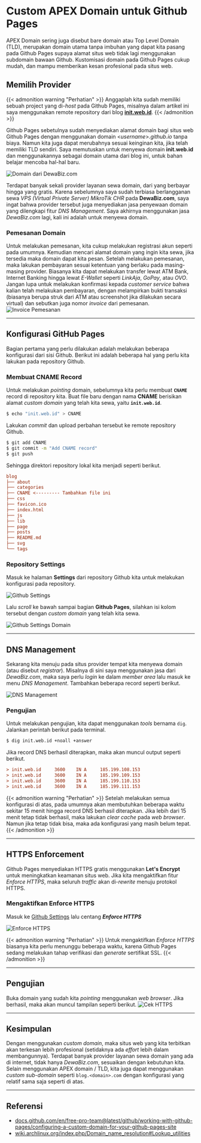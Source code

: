 # Custom APEX Domain untuk Github Pages


APEX Domain sering juga disebut bare domain atau Top Level Domain (TLD), merupakan domain utama tanpa imbuhan yang dapat kita pasang pada Github Pages supaya alamat situs web tidak lagi menggunakan subdomain bawaan Github. Kustomisasi domain pada Github Pages cukup mudah, dan mampu memberikan kesan profesional pada situs web.

<!--more-->

## Memilih Provider
{{< admonition warning "Perhatian" >}}
Anggaplah kita sudah memiliki sebuah project yang di-_host_ pada Github Pages, misalnya dalam artikel ini saya menggunakan remote repository dari blog [**init.web.id**](https://github.com/anwareset/blog).
{{< /admonition >}}

Github Pages sebetulnya sudah menyediakan alamat domain bagi situs web Github Pages dengan menggunakan domain <_username_>_.github.io_ tanpa biaya. Namun kita juga dapat merubahnya sesuai keinginan kita, jika telah memiliki TLD sendiri. Saya memutuskan untuk menyewa domain **init.web.id** dan menggunakannya sebagai domain utama dari blog ini, untuk bahan belajar mencoba hal-hal baru.

![Domain dari DewaBiz.com](domain-dari-dewabiz.png "Domain dari DewaBiz.com")

Terdapat banyak sekali provider layanan sewa domain, dari yang berbayar hingga yang gratis. Karena sebelumnya saya sudah terbiasa berlangganan sewa _VPS (Virtual Private Server) MikroTik CHR_ pada **DewaBiz.com**, saya ingat bahwa provider tersebut juga menyediakan jasa penyewaan domain yang dilengkapi fitur _DNS Management_. Saya akhirnya menggunakan jasa _DewaBiz.com_ lagi, kali ini adalah untuk menyewa domain.
### Pemesanan Domain
Untuk melakukan pemesanan, kita cukup melakukan registrasi akun seperti pada umumnya. Kemudian mencari alamat domain yang ingin kita sewa, jika tersedia maka domain dapat kita pesan. Setelah melakukan pemesanan, maka lakukan pembayaran sesuai ketentuan yang berlaku pada masing-masing provider. Biasanya kita dapat melakukan transfer lewat ATM Bank, Internet Banking hingga lewat _E-Wallet_ seperti _LinkAja_, _GoPay_, atau _OVO_. Jangan lupa untuk melakukan konfirmasi kepada _customer service_ bahwa kalian telah melakukan pembayaran, dengan melampirkan bukti transaksi (biasanya berupa struk dari ATM atau screenshot jika dilakukan secara virtual) dan sebutkan juga nomor _invoice_ dari pemesanan.
![Invoice Pemesanan](invoice-pemesanan.png "Invoice Pemesanan")

---

## Konfigurasi GitHub Pages
Bagian pertama yang perlu dilakukan adalah melakukan beberapa konfigurasi dari sisi Github. Berikut ini adalah beberapa hal yang perlu kita lakukan pada repository Github.

### Membuat CNAME Record
Untuk melakukan _pointing_ domain, sebelumnya kita perlu membuat **`CNAME`** record di repository kita. Buat file baru dengan nama **CNAME** berisikan alamat _custom domain_ yang telah kita sewa, yaitu **`init.web.id`**. 

```bash
$ echo "init.web.id" > CNAME
```

Lakukan _commit_ dan upload perbahan tersebut ke remote repository Github.

```bash
$ git add CNAME
$ git commit -m "Add CNAME record"
$ git push
```

Sehingga direktori repository lokal kita menjadi seperti berikut.

```cfg
blog
├── about
├── categories
├── CNAME <--------- Tambahkan file ini
├── css
├── favicon.ico
├── index.html
├── js
├── lib
├── page
├── posts
├── README.md
├── svg
└── tags
```

### Repository Settings
Masuk ke halaman **Settings** dari repository Github kita untuk melakukan konfigurasi pada repository. 

![Github Settings](github-settings.png "Github Settings")

Lalu _scroll_ ke bawah sampai bagian **Github Pages**, silahkan isi kolom tersebut dengan _custom domain_ yang telah kita sewa.

![Github Settings Domain](github-settings-domain.png "Github Settings Domain")

---

## DNS Management
Sekarang kita menuju pada situs provider tempat kita menyewa domain (atau disebut _registrar_). Misalnya di sini saya menggunakan jasa dari _DewaBiz.com_, maka saya perlu _login_ ke dalam _member area_ lalu masuk ke menu _DNS Management_. Tambahkan beberapa record seperti berikut.

![DNS Management](dns-management.png "DNS Management")

### Pengujian
Untuk melakukan pengujian, kita dapat menggunakan _tools_ bernama `dig`. Jalankan perintah berikut pada terminal.

```bash
$ dig init.web.id +noall +answer
```

Jika record DNS berhasil diterapkan, maka akan muncul output seperti berikut.

```cfg
> init.web.id     3600    IN A     185.199.108.153
> init.web.id     3600    IN A     185.199.109.153
> init.web.id     3600    IN A     185.199.110.153
> init.web.id     3600    IN A     185.199.111.153
```

{{< admonition warning "Perhatian" >}}
Setelah melakukan semua konfigurasi di atas, pada umumnya akan membutuhkan beberapa waktu sekitar 15 menit hingga record DNS berhasil diterapkan. Jika lebih dari 15 menit tetap tidak berhasil, maka lakukan _clear cache_ pada _web browser_. Namun jika tetap tidak bisa, maka ada konfigurasi yang masih belum tepat.
{{< /admonition >}}

---

## HTTPS Enforcement
Github Pages menyediakan HTTPS gratis menggunakan **Let's Encrypt** untuk meningkatkan keamanan situs web. Jika kita mengaktifkan fitur _Enforce HTTPS_, maka seluruh _traffic_ akan di-_rewrite_ menuju protokol HTTPS.

### Mengaktifkan Enforce HTTPS
Masuk ke [Github Settings](#repository-settings) lalu centang **_Enforce HTTPS_**

![Enforce HTTPS](enforce-https.png "Enforce HTTPS")

{{< admonition warning "Perhatian" >}}
Untuk mengaktifkan _Enforce HTTPS_ biasanya kita perlu menunggu beberapa waktu, karena Github Pages sedang melakukan tahap verifikasi dan _generate_ sertifikat SSL.
{{< /admonition >}}

---

## Pengujian
Buka domain yang sudah kita _pointing_ menggunakan _web browser_. Jika berhasil, maka akan muncul tampilan seperti berikut.
![Cek HTTPS](cek-https.png "Cek HTTPS")

---

## Kesimpulan
Dengan menggunakan _custom domain_, maka situs web yang kita terbitkan akan terkesan lebih profesional (setidaknya ada _effort_ lebih dalam membangunnya). Terdapat banyak provider layanan sewa domain yang ada di internet, tidak hanya _DewaBiz.com_, sesuaikan dengan kebutuhan kita. Selain menggunakan APEX domain / TLD, kita juga dapat menggunakan _custom sub-domain_ seperti `blog.<domain>.com` dengan konfigurasi yang relatif sama saja seperti di atas.

---

## Referensi
* [docs.github.com/en/free-pro-team@latest/github/working-with-github-pages/configuring-a-custom-domain-for-your-github-pages-site](https://docs.github.com/en/free-pro-team@latest/github/working-with-github-pages/configuring-a-custom-domain-for-your-github-pages-site)
* [wiki.archlinux.org/index.php/Domain_name_resolution#Lookup_utilities](https://wiki.archlinux.org/index.php/Domain_name_resolution#Lookup_utilities)

